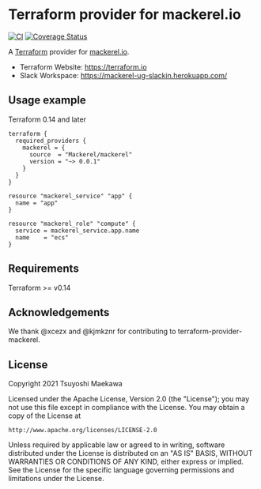 # Terraform provider for mackerel.io

[![CI](https://github.com/mackerelio-labs/terraform-provider-mackerel/actions/workflows/ci.yml/badge.svg)](https://github.com/mackerelio-labs/terraform-provider-mackerel/actions/workflows/ci.yml)
[![Coverage Status](https://coveralls.io/repos/github/mackerelio-labs/terraform-provider-mackerel/badge.svg)](https://coveralls.io/github/mackerelio-labs/terraform-provider-mackerel)

A [Terraform](https://www.terraform.io/) provider for [mackerel.io](https://mackerel.io/).

- Terraform Website: https://terraform.io
- Slack Workspace: https://mackerel-ug-slackin.herokuapp.com/

## Usage example

Terraform 0.14 and later

```
terraform {
  required_providers {
    mackerel = {
      source  = "Mackerel/mackerel"
      version = "~> 0.0.1"
    }
  }
}

resource "mackerel_service" "app" {
  name = "app"
}

resource "mackerel_role" "compute" {
  service = mackerel_service.app.name
  name    = "ecs"
}
```

## Requirements

Terraform >= v0.14

## Acknowledgements

We thank @xcezx and @kjmkznr for contributing to terraform-provider-mackerel.

## License

Copyright 2021 Tsuyoshi Maekawa

Licensed under the Apache License, Version 2.0 (the "License");
you may not use this file except in compliance with the License.
You may obtain a copy of the License at

    http://www.apache.org/licenses/LICENSE-2.0

Unless required by applicable law or agreed to in writing, software
distributed under the License is distributed on an "AS IS" BASIS,
WITHOUT WARRANTIES OR CONDITIONS OF ANY KIND, either express or implied.
See the License for the specific language governing permissions and
limitations under the License.

